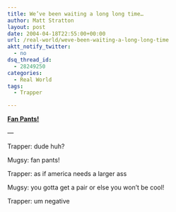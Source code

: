 ```yaml
---
title: We’ve been waiting a long long time…
author: Matt Stratton
layout: post
date: 2004-04-18T22:55:00+00:00
url: /real-world/weve-been-waiting-a-long-long-time
aktt_notify_twitter:
  - no
dsq_thread_id:
  - 28249250
categories:
  - Real World
tags:
  - Trapper

---
```

<a href="https://www.invention.com/kuhuski.htm" target="_blank"><strong>Fan Pants!</strong></a>

&#8212;

Trapper: dude huh?
  
Mugsy: fan pants!
  
Trapper: as if america needs a larger ass
  
Mugsy: you gotta get a pair or else you won&#8217;t be cool!
  
Trapper: um negative